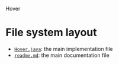 Hover





# File system layout

- [`Hover.java`](./Hover.java): the main implementation file
- [`readme.md`](./readme.md): the main documentation file
